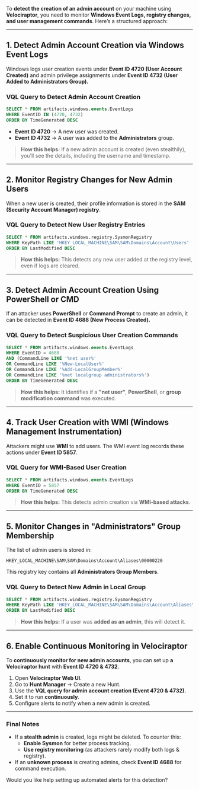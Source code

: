 To **detect the creation of an admin account** on your machine using **Velociraptor**, you need to monitor **Windows Event Logs, registry changes, and user management commands**. Here’s a structured approach:

---

## **1. Detect Admin Account Creation via Windows Event Logs**
Windows logs user creation events under **Event ID 4720 (User Account Created)** and admin privilege assignments under **Event ID 4732 (User Added to Administrators Group).**

### **VQL Query to Detect Admin Account Creation**
```sql
SELECT * FROM artifacts.windows.events.EventLogs
WHERE EventID IN (4720, 4732)
ORDER BY TimeGenerated DESC
```
- **Event ID 4720** → A new user was created.
- **Event ID 4732** → A user was added to the **Administrators** group.

> **How this helps:** If a new admin account is created (even stealthily), you’ll see the details, including the username and timestamp.

---

## **2. Monitor Registry Changes for New Admin Users**
When a new user is created, their profile information is stored in the **SAM (Security Account Manager) registry**.

### **VQL Query to Detect New User Registry Entries**
```sql
SELECT * FROM artifacts.windows.registry.SysmonRegistry
WHERE KeyPath LIKE 'HKEY_LOCAL_MACHINE\SAM\SAM\Domains\Account\Users'
ORDER BY LastModified DESC
```
> **How this helps:** This detects any new user added at the registry level, even if logs are cleared.

---

## **3. Detect Admin Account Creation Using PowerShell or CMD**
If an attacker uses **PowerShell** or **Command Prompt** to create an admin, it can be detected in **Event ID 4688 (New Process Created).**

### **VQL Query to Detect Suspicious User Creation Commands**
```sql
SELECT * FROM artifacts.windows.events.EventLogs
WHERE EventID = 4688
AND (CommandLine LIKE '%net user%'
OR CommandLine LIKE '%New-LocalUser%'
OR CommandLine LIKE '%Add-LocalGroupMember%'
OR CommandLine LIKE '%net localgroup administrators%')
ORDER BY TimeGenerated DESC
```
> **How this helps:** It identifies if a **"net user"**, **PowerShell**, or **group modification command** was executed.

---

## **4. Track User Creation with WMI (Windows Management Instrumentation)**
Attackers might use **WMI** to add users. The WMI event log records these actions under **Event ID 5857**.

### **VQL Query for WMI-Based User Creation**
```sql
SELECT * FROM artifacts.windows.events.EventLogs
WHERE EventID = 5857
ORDER BY TimeGenerated DESC
```
> **How this helps:** This detects admin creation via **WMI-based attacks**.

---

## **5. Monitor Changes in "Administrators" Group Membership**
The list of admin users is stored in:

```
HKEY_LOCAL_MACHINE\SAM\SAM\Domains\Account\Aliases\00000220
```
This registry key contains all **Administrators Group Members**.

### **VQL Query to Detect New Admin in Local Group**
```sql
SELECT * FROM artifacts.windows.registry.SysmonRegistry
WHERE KeyPath LIKE 'HKEY_LOCAL_MACHINE\SAM\SAM\Domains\Account\Aliases\00000220'
ORDER BY LastModified DESC
```
> **How this helps:** If a user was **added as an admin**, this will detect it.

---

## **6. Enable Continuous Monitoring in Velociraptor**
To **continuously monitor for new admin accounts**, you can set up **a Velociraptor hunt** with **Event ID 4720 & 4732**.

1. Open **Velociraptor Web UI**.
2. Go to **Hunt Manager** → Create a new Hunt.
3. Use the **VQL query for admin account creation (Event 4720 & 4732).**
4. Set it to run **continuously**.
5. Configure alerts to notify when a new admin is created.

---

### **Final Notes**
- If a **stealth admin** is created, logs might be deleted. To counter this:
  - **Enable Sysmon** for better process tracking.
  - **Use registry monitoring** (as attackers rarely modify both logs & registry).
- If an **unknown process** is creating admins, check **Event ID 4688** for command execution.

Would you like help setting up automated alerts for this detection?
